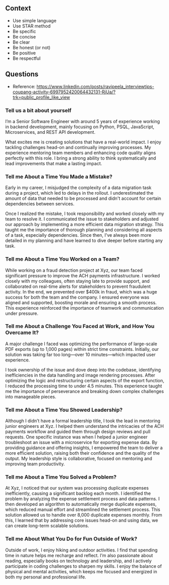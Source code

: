 ## Context

- Use simple language
- Use STAR method
- Be specific
- Be concise
- Be clear
- Be honest (or not)
- Be positive
- Be respectful

## Questions

- Reference: <https://www.linkedin.com/posts/ravipeela_interviewtips-coupang-activity-6997952420064432131-RjUa/?trk=public_profile_like_view>

### Tell us a bit about yourself

I’m a Senior Software Engineer with around 5 years of experience working in backend development, mainly focusing on Python, PSQL, JavaScript, Microservices, and REST API development.

What excites me is creating solutions that have a real-world impact. I enjoy tackling challenges head-on and continually improving processes. My experience mentoring team members and enhancing code quality aligns perfectly with this role. I bring a strong ability to think systematically and lead improvements that make a lasting impact.

### Tell me About a Time You Made a Mistake?

Early in my career, I misjudged the complexity of a data migration task during a project, which led to delays in the rollout. I underestimated the amount of data that needed to be processed and didn't account for certain dependencies between services.

Once I realized the mistake, I took responsibility and worked closely with my team to resolve it. I communicated the issue to stakeholders and adjusted our approach by implementing a more efficient data migration strategy. This taught me the importance of thorough planning and considering all aspects of a task, especially dependencies. Since then, I've always been more detailed in my planning and have learned to dive deeper before starting any task.

### Tell me About a Time You Worked on a Team?

While working on a fraud detection project at Xyz, our team faced significant pressure to improve the ACH payments infrastructure. I worked closely with my colleagues, often staying late to provide support, and collaborated on real-time alerts for stakeholders to prevent fraudulent activity. In the end, we prevented over $400k in fraud, which was a huge success for both the team and the company. I ensured everyone was aligned and supported, boosting morale and ensuring a smooth process. This experience reinforced the importance of teamwork and communication under pressure.

### Tell me About a Challenge You Faced at Work, and How You Overcame It?

A major challenge I faced was optimizing the performance of large-scale PDF exports (up to 1,000 pages) within strict time constraints. Initially, our solution was taking far too long—over 10 minutes—which impacted user experience.

I took ownership of the issue and dove deep into the codebase, identifying inefficiencies in the data handling and image rendering processes. After optimizing the logic and restructuring certain aspects of the export function, I reduced the processing time to under 4.5 minutes. This experience taught me the importance of perseverance and breaking down complex challenges into manageable pieces.

### Tell me About a Time You Showed Leadership?

Although I didn’t have a formal leadership title, I took the lead in mentoring junior engineers at Xyz. I helped them understand the intricacies of the ACH payments workflow and guided them through design reviews and pull requests. One specific instance was when I helped a junior engineer troubleshoot an issue with a microservice for exporting expense data. By providing guidance and offering insights, I empowered the team to deliver a more efficient solution, raising both their confidence and the quality of the output. My leadership style is collaborative, focused on mentoring and improving team productivity.

### Tell me About a Time You Solved a Problem?

At Xyz, I noticed that our system was processing duplicate expenses inefficiently, causing a significant backlog each month. I identified the problem by analyzing the expense settlement process and data patterns. I then developed an algorithm to automatically merge duplicate expenses, which reduced manual effort and streamlined the settlement process. This solution allowed us to handle over 8,000 duplicate expenses monthly. From this, I learned that by addressing core issues head-on and using data, we can create long-term scalable solutions.

### Tell me About What You Do for Fun Outside of Work?

Outside of work, I enjoy hiking and outdoor activities. I find that spending time in nature helps me recharge and reflect. I’m also passionate about reading, especially books on technology and leadership, and I actively participate in coding challenges to sharpen my skills. I enjoy the balance of physical and mental activities, which keeps me focused and energized in both my personal and professional life.
